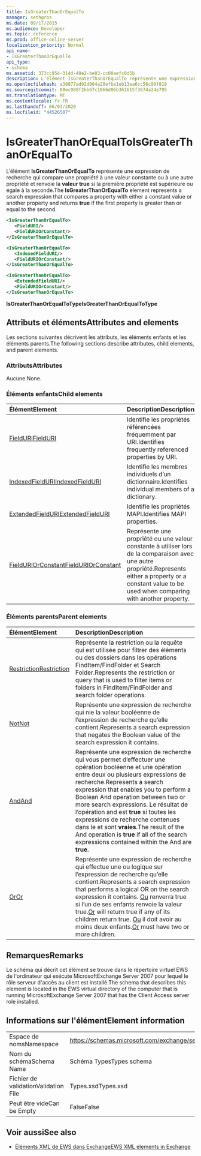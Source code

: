```yaml
---
title: IsGreaterThanOrEqualTo
manager: sethgros
ms.date: 09/17/2015
ms.audience: Developer
ms.topic: reference
ms.prod: office-online-server
localization_priority: Normal
api_name:
- IsGreaterThanOrEqualTo
api_type:
- schema
ms.assetid: 373cc954-314d-40e2-be03-cc08aefc0d5b
description: L’élément IsGreaterThanOrEqualTo représente une expression de recherche qui compare une propriété à une valeur constante ou à une autre propriété et renvoie la valeur true si la première propriété est supérieure ou égale à la seconde.
ms.openlocfilehash: a38877ad92d064a20efbe1eb13ea6cc56c90f818
ms.sourcegitcommit: 88ec988f2bb67c1866d06b361615f3674a24e795
ms.translationtype: MT
ms.contentlocale: fr-FR
ms.lasthandoff: 06/03/2020
ms.locfileid: "44526507"
---
```

# <a name="isgreaterthanorequalto"></a><span data-ttu-id="86207-103">IsGreaterThanOrEqualTo</span><span class="sxs-lookup"><span data-stu-id="86207-103">IsGreaterThanOrEqualTo</span></span>

<span data-ttu-id="86207-104">L’élément **IsGreaterThanOrEqualTo** représente une expression de recherche qui compare une propriété à une valeur constante ou à une autre propriété et renvoie la **valeur true** si la première propriété est supérieure ou égale à la seconde.</span><span class="sxs-lookup"><span data-stu-id="86207-104">The **IsGreaterThanOrEqualTo** element represents a search expression that compares a property with either a constant value or another property and returns **true** if the first property is greater than or equal to the second.</span></span> 
  
```xml
<IsGreaterThanOrEqualTo>
   <FieldURI/>
   <FieldURIOrConstant/>
</IsGreaterThanOrEqualTo>
```

```xml
<IsGreaterThanOrEqualTo>
   <IndexedFieldURI/>
   <FieldURIOrConstant/>
</IsGreaterThanOrEqualTo>
```

```xml
<IsGreaterThanOrEqualTo>
   <ExtendedFieldURI/> 
   <FieldURIOrConstant/>
</IsGreaterThanOrEqualTo>
```

<span data-ttu-id="86207-105">**IsGreaterThanOrEqualToType**</span><span class="sxs-lookup"><span data-stu-id="86207-105">**IsGreaterThanOrEqualToType**</span></span>

## <a name="attributes-and-elements"></a><span data-ttu-id="86207-106">Attributs et éléments</span><span class="sxs-lookup"><span data-stu-id="86207-106">Attributes and elements</span></span>

<span data-ttu-id="86207-107">Les sections suivantes décrivent les attributs, les éléments enfants et les éléments parents.</span><span class="sxs-lookup"><span data-stu-id="86207-107">The following sections describe attributes, child elements, and parent elements.</span></span>
  
### <a name="attributes"></a><span data-ttu-id="86207-108">Attributs</span><span class="sxs-lookup"><span data-stu-id="86207-108">Attributes</span></span>

<span data-ttu-id="86207-109">Aucune.</span><span class="sxs-lookup"><span data-stu-id="86207-109">None.</span></span>
  
### <a name="child-elements"></a><span data-ttu-id="86207-110">Éléments enfants</span><span class="sxs-lookup"><span data-stu-id="86207-110">Child elements</span></span>

|<span data-ttu-id="86207-111">**Élément**</span><span class="sxs-lookup"><span data-stu-id="86207-111">**Element**</span></span>|<span data-ttu-id="86207-112">**Description**</span><span class="sxs-lookup"><span data-stu-id="86207-112">**Description**</span></span>|
|:-----|:-----|
|[<span data-ttu-id="86207-113">FieldURI</span><span class="sxs-lookup"><span data-stu-id="86207-113">FieldURI</span></span>](fielduri.md) <br/> |<span data-ttu-id="86207-114">Identifie les propriétés référencées fréquemment par URI.</span><span class="sxs-lookup"><span data-stu-id="86207-114">Identifies frequently referenced properties by URI.</span></span>  <br/> |
|[<span data-ttu-id="86207-115">IndexedFieldURI</span><span class="sxs-lookup"><span data-stu-id="86207-115">IndexedFieldURI</span></span>](indexedfielduri.md) <br/> |<span data-ttu-id="86207-116">Identifie les membres individuels d’un dictionnaire.</span><span class="sxs-lookup"><span data-stu-id="86207-116">Identifies individual members of a dictionary.</span></span>  <br/> |
|[<span data-ttu-id="86207-117">ExtendedFieldURI</span><span class="sxs-lookup"><span data-stu-id="86207-117">ExtendedFieldURI</span></span>](extendedfielduri.md) <br/> |<span data-ttu-id="86207-118">Identifie les propriétés MAPI.</span><span class="sxs-lookup"><span data-stu-id="86207-118">Identifies MAPI properties.</span></span>  <br/> |
|[<span data-ttu-id="86207-119">FieldURIOrConstant</span><span class="sxs-lookup"><span data-stu-id="86207-119">FieldURIOrConstant</span></span>](fielduriorconstant.md) <br/> |<span data-ttu-id="86207-120">Représente une propriété ou une valeur constante à utiliser lors de la comparaison avec une autre propriété.</span><span class="sxs-lookup"><span data-stu-id="86207-120">Represents either a property or a constant value to be used when comparing with another property.</span></span>  <br/> |
   
### <a name="parent-elements"></a><span data-ttu-id="86207-121">Éléments parents</span><span class="sxs-lookup"><span data-stu-id="86207-121">Parent elements</span></span>

|<span data-ttu-id="86207-122">**Élément**</span><span class="sxs-lookup"><span data-stu-id="86207-122">**Element**</span></span>|<span data-ttu-id="86207-123">**Description**</span><span class="sxs-lookup"><span data-stu-id="86207-123">**Description**</span></span>|
|:-----|:-----|
|[<span data-ttu-id="86207-124">Restriction</span><span class="sxs-lookup"><span data-stu-id="86207-124">Restriction</span></span>](restriction.md) <br/> |<span data-ttu-id="86207-125">Représente la restriction ou la requête qui est utilisée pour filtrer des éléments ou des dossiers dans les opérations FindItem/FindFolder et Search Folder.</span><span class="sxs-lookup"><span data-stu-id="86207-125">Represents the restriction or query that is used to filter items or folders in FindItem/FindFolder and search folder operations.</span></span>  <br/> |
|[<span data-ttu-id="86207-126">Not</span><span class="sxs-lookup"><span data-stu-id="86207-126">Not</span></span>](not.md) <br/> |<span data-ttu-id="86207-127">Représente une expression de recherche qui nie la valeur booléenne de l’expression de recherche qu’elle contient.</span><span class="sxs-lookup"><span data-stu-id="86207-127">Represents a search expression that negates the Boolean value of the search expression it contains.</span></span>  <br/> |
|[<span data-ttu-id="86207-128">And</span><span class="sxs-lookup"><span data-stu-id="86207-128">And</span></span>](and.md) <br/> |<span data-ttu-id="86207-129">Représente une expression de recherche qui vous permet d’effectuer une opération booléenne et une opération entre deux ou plusieurs expressions de recherche.</span><span class="sxs-lookup"><span data-stu-id="86207-129">Represents a search expression that enables you to perform a Boolean And operation between two or more search expressions.</span></span> <span data-ttu-id="86207-130">Le résultat de l’opération and est **true** si toutes les expressions de recherche contenues dans le et sont **vraies**.</span><span class="sxs-lookup"><span data-stu-id="86207-130">The result of the And operation is **true** if all of the search expressions contained within the And are **true**.</span></span>  <br/> |
|[<span data-ttu-id="86207-131">Or</span><span class="sxs-lookup"><span data-stu-id="86207-131">Or</span></span>](or.md) <br/> |<span data-ttu-id="86207-132">Représente une expression de recherche qui effectue une ou logique sur l’expression de recherche qu’elle contient.</span><span class="sxs-lookup"><span data-stu-id="86207-132">Represents a search expression that performs a logical OR on the search expression it contains.</span></span> <span data-ttu-id="86207-133">[Ou](or.md) renverra true si l’un de ses enfants renvoie la valeur true.</span><span class="sxs-lookup"><span data-stu-id="86207-133">[Or](or.md) will return true if any of its children return true.</span></span> <span data-ttu-id="86207-134">[Ou](or.md) il doit avoir au moins deux enfants.</span><span class="sxs-lookup"><span data-stu-id="86207-134">[Or](or.md) must have two or more children.</span></span>  <br/> |
   
## <a name="remarks"></a><span data-ttu-id="86207-135">Remarques</span><span class="sxs-lookup"><span data-stu-id="86207-135">Remarks</span></span>

<span data-ttu-id="86207-136">Le schéma qui décrit cet élément se trouve dans le répertoire virtuel EWS de l'ordinateur qui exécute MicrosoftExchange Server 2007 pour lequel le rôle serveur d'accès au client est installé.</span><span class="sxs-lookup"><span data-stu-id="86207-136">The schema that describes this element is located in the EWS virtual directory of the computer that is running MicrosoftExchange Server 2007 that has the Client Access server role installed.</span></span>
  
## <a name="element-information"></a><span data-ttu-id="86207-137">Informations sur l'élément</span><span class="sxs-lookup"><span data-stu-id="86207-137">Element information</span></span>

|||
|:-----|:-----|
|<span data-ttu-id="86207-138">Espace de noms</span><span class="sxs-lookup"><span data-stu-id="86207-138">Namespace</span></span>  <br/> |https://schemas.microsoft.com/exchange/services/2006/types  <br/> |
|<span data-ttu-id="86207-139">Nom du schéma</span><span class="sxs-lookup"><span data-stu-id="86207-139">Schema Name</span></span>  <br/> |<span data-ttu-id="86207-140">Schéma Types</span><span class="sxs-lookup"><span data-stu-id="86207-140">Types schema</span></span>  <br/> |
|<span data-ttu-id="86207-141">Fichier de validation</span><span class="sxs-lookup"><span data-stu-id="86207-141">Validation File</span></span>  <br/> |<span data-ttu-id="86207-142">Types.xsd</span><span class="sxs-lookup"><span data-stu-id="86207-142">Types.xsd</span></span>  <br/> |
|<span data-ttu-id="86207-143">Peut être vide</span><span class="sxs-lookup"><span data-stu-id="86207-143">Can be Empty</span></span>  <br/> |<span data-ttu-id="86207-144">False</span><span class="sxs-lookup"><span data-stu-id="86207-144">False</span></span>  <br/> |
   
## <a name="see-also"></a><span data-ttu-id="86207-145">Voir aussi</span><span class="sxs-lookup"><span data-stu-id="86207-145">See also</span></span>

- [<span data-ttu-id="86207-146">Éléments XML de EWS dans Exchange</span><span class="sxs-lookup"><span data-stu-id="86207-146">EWS XML elements in Exchange</span></span>](ews-xml-elements-in-exchange.md)

